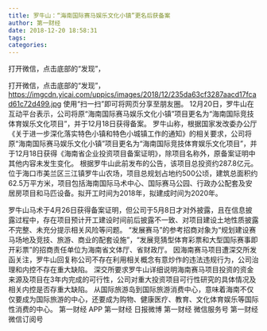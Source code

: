 ```yaml
---
title: 罗牛山：“海南国际赛马娱乐文化小镇”更名后获备案
author: 第一财经
date: 2018-12-20 18:58:31
tags: 
categories: 
---
```

打开微信，点击底部的“发现”，
<!-- more -->
打开微信，点击底部的“发现”，
https://imgcdn.yicai.com/uppics/images/2018/12/235da63cf3287aacd17fcad61c72d499.jpg
使用“扫一扫”即可将网页分享至朋友圈。
12月20日，罗牛山在互动平台表示，公司将原“海南国际赛马娱乐文化小镇”项目更名为“海南国际竞技体育娱乐文化项目”，并于12月18日获得备案。
罗牛山称，根据国家发改委办公厅《关于进一步深化落实特色小镇和特色小城镇工作的通知》的相关要求，公司将原“海南国际赛马娱乐文化小镇”项目更名为“海南国际竞技体育娱乐文化项目”，并于12月18日获得《海南省企业投资项目备案证明》，除项目名称外，原备案证明中其他内容未发生变化。
根据罗牛山此前发布的公告，该项目总投资约287.8亿元。位于海口市美兰区三江镇罗牛山农场，项目总规划占地约500公顷，建筑总面积约62.5万平方米，项目包括海南国际马术中心、国际赛马公园、行政办公配套及安居房项目和马匹设备。拟开工时间为2018年，拟建成时间为2020年。
 
 
罗牛山马术于4月26日获得备案证明，但公司于5月8日才对外披露，且在信息披露过程中，存在项目预计开工建设时间前后披露不一致、对项目建设土地性质披露不完整、未充分提示相关风险等问题。
“发展赛马”的参考招商对象为“规划建设赛马场地及竞技、旅游、商业的配套设施”，“发展竞猜型体育彩票和大型国际赛事即开彩票”的招商责任单位为海南省文体厅、省财政厅。
因海南赛马项目遭深交所发函关注，罗牛山回复称公司不存在利用相关概念有意炒作的违法违规行为，公司治理和内控不存在重大缺陷。
深交所要求罗牛山详细说明海南赛马项目投资的资金来源及项目在3年内完成的可行性，公司对重大投资项目可行性研究的具体情况及相关内控是否存重大缺陷。
从国际旅游岛到国际旅游消费中心，意味着海南不仅仅要成为国际旅游的中心，还要成为购物、健康医疗、教育、文化体育娱乐等国际性消费的中心。
第一财经
APP
第一财经
日报微博
第一财经
微信服务号
第一财经
微信订阅号
